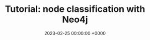 ---
layout: redirected
redirect_to:  https://andrewwango.github.io/neo4j-demos/rendered/cora/demo.html
type: article
title: "Tutorial: node classification with Neo4j"
date: 2023-02-25 00:00:00 +0000
description: Comparing ML using tabular vs graph data models with the Cora dataset
img: 
tags: [data, tutorial]
---